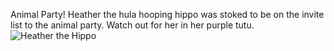Animal Party!
Heather the hula hooping hippo was stoked to be on the invite list to the animal party. Watch out for her in her purple tutu.
![Heather the Hippo](http://www.playinterference.com/game_images/games/222/22216/295/22216-15077-795660.jpg)
